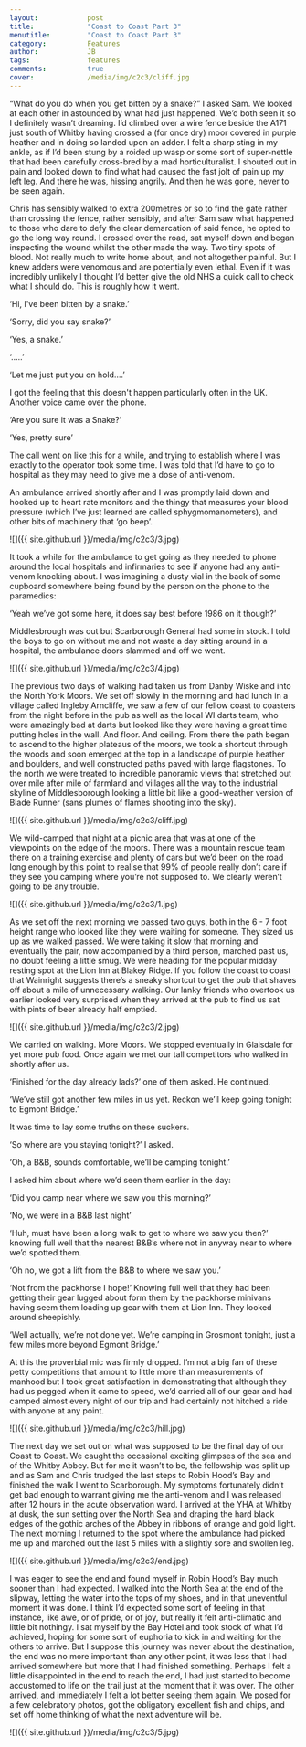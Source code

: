 ```yaml
---
layout:            post
title:             "Coast to Coast Part 3"
menutitle:         "Coast to Coast Part 3"
category:          Features
author:            JB
tags:              features
comments:          true
cover:             /media/img/c2c3/cliff.jpg
---
```


“What do you do when you get bitten by a snake?” I asked Sam. We looked at each other in astounded by what had just happened. We’d both seen it so I definitely wasn’t dreaming. I’d climbed over a wire fence beside the A171 just south of Whitby having crossed a (for once dry) moor covered in purple heather and in doing so landed upon an adder. I felt a sharp sting in my ankle, as if I’d been stung by a roided up wasp or some sort of super-nettle that had been carefully cross-bred by a mad horticulturalist. I shouted out in pain and looked down to find what had caused the fast jolt of pain up my left leg. And there he was, hissing angrily. And then he was gone, never to be seen again.

Chris has sensibly walked to extra 200metres or so to find the gate rather than crossing the fence, rather sensibly, and after Sam saw what happened to those who dare to defy the clear demarcation of said fence, he opted to go the long way round. I crossed over the road, sat myself down and began inspecting the wound whilst the other made the way. Two tiny spots of blood. Not really much to write home about, and not altogether painful. But I knew adders were venomous and are potentially even lethal. Even if it was incredibly unlikely I thought I’d better give the old NHS a quick call to check what I should do. This is roughly how it went.

‘Hi, I've been bitten by a snake.’

‘Sorry, did you say snake?’ 

‘Yes, a snake.’

‘…..’

‘Let me just put you on hold….’

I got the feeling that this doesn't happen particularly often in the UK. Another voice came over the phone. 

‘Are you sure it was a Snake?’

‘Yes, pretty sure’

The call went on like this for a while, and trying to establish where I was exactly to the operator took some time. I was told that I’d have to go to hospital as they may need to give me a dose of anti-venom.  

An ambulance arrived shortly after and I was promptly laid down and hooked up to heart rate monitors and the thingy that measures your blood pressure (which I’ve just learned are called sphygmomanometers), and other bits of machinery that ‘go beep’.

![]({{ site.github.url }}/media/img/c2c3/3.jpg)

It took a while for the ambulance to get going as they needed to phone around the local hospitals and infirmaries to see if anyone had any anti-venom knocking about. I was imagining a dusty vial in the back of some cupboard somewhere being found by the person on the phone to the paramedics:

‘Yeah we’ve got some here, it does say best before 1986 on it though?’

Middlesbrough was out but Scarborough General had some in stock. I told the boys to go on without me and not waste a day sitting around in a hospital, the ambulance doors slammed and off we went. 

![]({{ site.github.url }}/media/img/c2c3/4.jpg)

The previous two days of walking had taken us from Danby Wiske and into the North York Moors. We set off slowly in the morning and had lunch in a village called Ingleby Arncliffe, we saw a few of our fellow coast to coasters from the night before in the pub as well as the local WI darts team, who were amazingly bad at darts but looked like they were having a great time putting holes in the wall. And floor. And ceiling. From there the path began to ascend to the higher plateaus of the moors, we took a shortcut through the woods and soon emerged at the top in a landscape of purple heather and boulders, and well constructed paths paved with large flagstones. To the north we were treated to incredible panoramic views that stretched out over mile after mile of farmland and villages all the way to the industrial skyline of Middlesborough looking a little bit like a good-weather version of Blade Runner (sans plumes of flames shooting into the sky). 

![]({{ site.github.url }}/media/img/c2c3/cliff.jpg)

We wild-camped that night at a picnic area that was at one of the viewpoints on the edge of the moors. There was a mountain rescue team there on a training exercise and plenty of cars but we’d been on the road long enough by this point to realise that 99% of people really don’t care if they see you camping where you’re not supposed to. We clearly weren’t going to be any trouble. 

![]({{ site.github.url }}/media/img/c2c3/1.jpg)

As we set off the next morning we passed two guys, both in the 6 - 7 foot height range who looked like they were waiting for someone. They sized us up as we walked passed. We were taking it slow that morning and eventually the pair, now accompanied by a third person, marched past us, no doubt feeling a little smug. We were heading for the popular midday resting spot at the Lion Inn at Blakey Ridge. If you follow the coast to coast that Wainright suggests there’s a sneaky shortcut to get the pub that shaves off about a mile of unnecessary walking. Our lanky friends who overtook us earlier looked very surprised when they arrived at the pub to find us sat with pints of beer already half emptied. 

![]({{ site.github.url }}/media/img/c2c3/2.jpg)

We carried on walking. More Moors. We stopped eventually in Glaisdale for yet more pub food. Once again we met our tall competitors who walked in shortly after us. 

‘Finished for the day already lads?’ one of them asked. He continued. 

‘We’ve still got another few miles in us yet. Reckon we’ll keep going tonight to Egmont Bridge.’ 

It was time to lay some truths on these suckers. 

‘So where are you staying tonight?’ I asked. 

‘Oh, a B&B, sounds comfortable, we’ll be camping tonight.’ 

I asked him about where we’d seen them earlier in the day:

‘Did you camp near where we saw you this morning?’ 

‘No, we were in a B&B last night’

‘Huh, must have been a long walk to get to where we saw you then?’ knowing full well that the nearest B&B’s where not in anyway near to where we’d spotted them. 

‘Oh no, we got a lift from the B&B to where we saw you.’ 

‘Not from the packhorse I hope!’ Knowing full well that they had been getting their gear lugged about form them by the packhorse minivans having seem them loading up gear with them at Lion Inn. They looked around sheepishly. 

‘Well actually, we’re not done yet. We’re camping in Grosmont tonight, just a few miles more beyond Egmont Bridge.’

At this the proverbial mic was firmly dropped. I’m not a big fan of these petty competitions that amount to little more than measurements of manhood but I took great satisfaction in demonstrating that although they had us pegged when it came to speed, we’d carried all of our gear and had camped almost every night of our trip and had certainly not hitched a ride with anyone at any point. 

![]({{ site.github.url }}/media/img/c2c3/hill.jpg)

The next day we set out on what was supposed to be the final day of our Coast to Coast. We caught the occasional exciting glimpses of the sea and of the Whitby Abbey. But for me it wasn’t to be, the fellowship was split up and as Sam and Chris trudged the last steps to Robin Hood’s Bay and finished the walk I went to Scarborough. My symptoms fortunately didn’t get bad enough to warrant giving me the anti-venom and I was released after 12 hours in the acute observation ward. I arrived at the YHA at Whitby at dusk, the sun setting over the North Sea and draping the hard black edges of the gothic arches of the Abbey in ribbons of orange and gold light. The next morning I returned to the spot where the ambulance had picked me up and marched out the last 5 miles with a slightly sore and swollen leg. 

![]({{ site.github.url }}/media/img/c2c3/end.jpg)

I was eager to see the end and found myself in Robin Hood’s Bay much sooner than I had expected. I walked into the North Sea at the end of the slipway, letting the water into the tops of my shoes, and in that uneventful moment it was done. I think I’d expected some sort of feeling in that instance, like awe, or of pride, or of joy, but really it felt anti-climatic and little bit nothingy. I sat myself by the Bay Hotel and took stock of what I’d achieved, hoping for some sort of euphoria to kick in and waiting for the others to arrive. But I suppose this journey was never about the destination, the end was no more important than any other point, it was less that I had arrived somewhere but more that I had finished something. Perhaps I felt a little disappointed in the end to reach the end, I had just started to become accustomed to life on the trail just at the moment that it was over. The other arrived, and immediately I felt a lot better seeing them again. We posed for a few celebratory photos, got the obligatory excellent fish and chips, and set off home thinking of what the next adventure will be. 
    
![]({{ site.github.url }}/media/img/c2c3/5.jpg)




  
